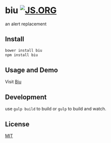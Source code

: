 # biu [![JS.ORG](https://img.shields.io/badge/js.org-biu-ffb400.svg?style=flat-square)](http://biu.js.org)

an alert replacement

## Install

```bash
bower install biu
npm install biu
```

## Usage and Demo

Visit [Biu](http://biu.js.org)

## Development

use `gulp build` to build or `gulp` to build and watch.

## License

[MIT](/LICENSE)
